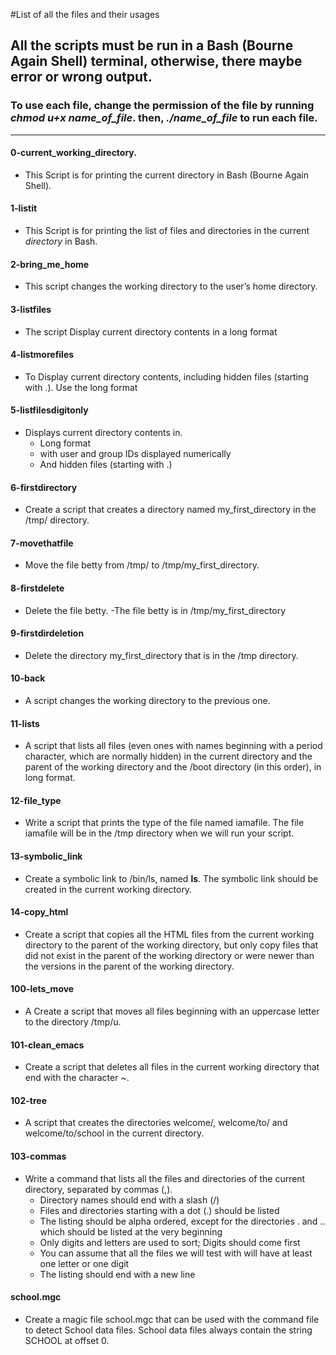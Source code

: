 #List of all the files and their usages

## All the scripts must be run in a Bash (Bourne Again Shell) terminal, otherwise, there maybe error or wrong output.

### To use each file, change the permission of the file by running *chmod u+x name_of_file*. then, *./name_of_file* to run each file.
 - - -
 
#### 0-current_working_directory.

- This Script is for printing the current directory in Bash (Bourne Again Shell).

#### 1-listit
- This Script is for printing the list of files and directories in the current *directory* in Bash.

#### 2-bring_me_home
- This script changes the working directory to the user’s home directory.

#### 3-listfiles
- The script Display current directory contents in a long format

#### 4-listmorefiles
- To Display current directory contents, including hidden files (starting with .). Use the long format

#### 5-listfilesdigitonly
- Displays current directory contents in.
  - Long format
  - with user and group IDs displayed numerically
  - And hidden files (starting with .)
 
#### 6-firstdirectory
- Create a script that creates a directory named my_first_directory in the /tmp/ directory.

#### 7-movethatfile
- Move the file betty from /tmp/ to /tmp/my_first_directory.

#### 8-firstdelete
- Delete the file betty.
  -The file betty is in /tmp/my_first_directory
  
#### 9-firstdirdeletion
- Delete the directory my_first_directory that is in the /tmp directory.

#### 10-back
- A script changes the working directory to the previous one.

#### 11-lists
- A  script that lists all files (even ones with names beginning with a period character, which are normally hidden) in the current directory and the parent of the working directory and the /boot directory (in this order), in long format.

#### 12-file_type
- Write a script that prints the type of the file named iamafile. The file iamafile will be in the /tmp directory when we will run your script.

#### 13-symbolic_link
- Create a symbolic link to /bin/ls, named __ls__. The symbolic link should be created in the current working directory.

#### 14-copy_html
- Create a script that copies all the HTML files from the current working directory to the parent of the working directory, but only copy files that did not exist in the parent of the working directory or were newer than the versions in the parent of the working directory.

#### 100-lets_move
- A 
Create a script that moves all files beginning with an uppercase letter to the directory /tmp/u.

#### 101-clean_emacs
- Create a script that deletes all files in the current working directory that end with the character _~_.

#### 102-tree
- A script that creates the directories welcome/, welcome/to/ and welcome/to/school in the current directory.

#### 103-commas
- Write a command that lists all the files and directories of the current directory, separated by commas (,).
  - Directory names should end with a slash (/)
  - Files and directories starting with a dot (.) should be listed
  - The listing should be alpha ordered, except for the directories . and .. which should be listed at the very beginning
  - Only digits and letters are used to sort; Digits should come first
  - You can assume that all the files we will test with will have at least one letter or one digit
  - The listing should end with a new line
  
#### school.mgc
- Create a magic file school.mgc that can be used with the command file to detect School data files. School data files always contain the string SCHOOL at offset 0.
